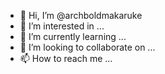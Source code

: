 - 👋 Hi, I’m @archboldmakaruke
- 👀 I’m interested in ...
- 🌱 I’m currently learning ...
- 💞️ I’m looking to collaborate on ...
- 📫 How to reach me ...

<!---
archboldmakaruke/archboldmakaruke is a ✨ special ✨ repository because its `README.md` (this file) appears on your GitHub profile.
You can click the Preview link to take a look at your changes.
--->
